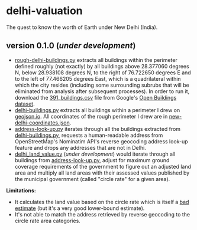 # delhi-valuation
The quest to know the worth of Earth under New Delhi (India).
## version 0.1.0 (*under development*)
- [rough-delhi-buildings.py](https://github.com/vinamrsachdeva/delhi-valuation/blob/main/rough-delhi-buildings.py) extracts all buildings within the perimeter defined roughly (not exactly) by all buildings above 28.377060 degrees N, below 28.938108 degrees N, to the right of 76.722650 degrees E and to the left of 77.466205 degrees East, which is a quadrilateral within which the city resides (including some surrounding subrubs that will be eliminated from analysis after subsequent processes). In order to run it, download the [391_buildings.csv](https://storage.googleapis.com/open-buildings-data/v3/polygons_s2_level_4_gzip/391_buildings.csv.gz) file from Google's [Open Buildings dataset](https://sites.research.google/open-buildings/#download).
- [delhi-buildings.py](https://github.com/vinamrsachdeva/delhi-valuation/blob/main/delhi-buildings.py) extracts all buildings within a perimeter I drew on [geojson.io](https://geojson.io/). All coordinates of the rough perimeter I drew are in [new-delhi-coordinates.json](https://github.com/vinamrsachdeva/delhi-valuation/blob/main/new-delhi-coordinates.json).
- [address-look-up.py](https://github.com/vinamrsachdeva/delhi-valuation/blob/main/address-look-up.py) iterates through all the buildings extracted from [delhi-buildings.py](https://github.com/vinamrsachdeva/delhi-valuation/blob/main/delhi-buildings.py), requests a human-readable address from OpenStreetMap's Nominatim API's reverse geocoding address look-up feature and drops any addresses that are not in Delhi.
- [delhi_land_value.py](https://github.com/vinamrsachdeva/delhi-valuation/blob/main/delhi-land-value.py) (*under development*) would iterate through all buildings from [address-look-up.py](https://github.com/vinamrsachdeva/delhi-valuation/blob/main/address-look-up.py), adjust for maximum ground coverage requirements of the government to figure out an adjusted land area and multiply all land areas with their assessed values published by the municipal government (called "circle rate" for a given area).

**Limitations:**
- It calculates the land value based on the circle rate which is itself a [bad estimate](https://www.thehindubusinessline.com/opinion/the-official-price-of-land-is-a-joke/article64592464.ece) (but it's a very good lower-bound estimate).
- It's not able to match the address retrieved by reverse geocoding to the circle rate area categories.
